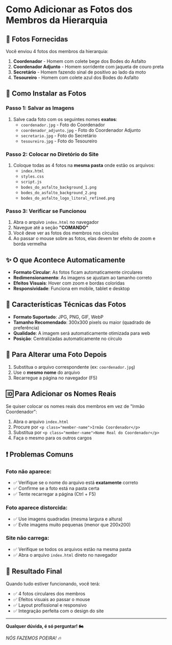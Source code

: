 # Como Adicionar as Fotos dos Membros da Hierarquia

## 📸 Fotos Fornecidas

Você enviou 4 fotos dos membros da hierarquia:

1. **Coordenador** - Homem com colete bege dos Bodes do Asfalto
2. **Coordenador Adjunto** - Homem sorridente com jaqueta de couro preta
3. **Secretário** - Homem fazendo sinal de positivo ao lado da moto  
4. **Tesoureiro** - Homem com colete azul dos Bodes do Asfalto

## 🔧 Como Instalar as Fotos

### Passo 1: Salvar as Imagens
1. Salve cada foto com os seguintes nomes **exatos**:
   - `coordenador.jpg` - Foto do Coordenador
   - `coordenador_adjunto.jpg` - Foto do Coordenador Adjunto
   - `secretario.jpg` - Foto do Secretário
   - `tesoureiro.jpg` - Foto do Tesoureiro

### Passo 2: Colocar no Diretório do Site
1. Coloque todas as 4 fotos na **mesma pasta** onde estão os arquivos:
   - `index.html`
   - `styles.css` 
   - `script.js`
   - `bodes_do_asfalto_background_1.png`
   - `bodes_do_asfalto_background_2.png`
   - `bodes_do_asfalto_logo_litoral_refined.png`

### Passo 3: Verificar se Funcionou
1. Abra o arquivo `index.html` no navegador
2. Navegue até a seção **"COMANDO"**
3. Você deve ver as fotos dos membros nos círculos
4. Ao passar o mouse sobre as fotos, elas devem ter efeito de zoom e borda vermelha

## ✨ O que Acontece Automaticamente

- **Formato Circular**: As fotos ficam automaticamente circulares
- **Redimensionamento**: As imagens se ajustam ao tamanho correto
- **Efeitos Visuais**: Hover com zoom e bordas coloridas
- **Responsividade**: Funciona em mobile, tablet e desktop

## 🎨 Características Técnicas das Fotos

- **Formato Suportado**: JPG, PNG, GIF, WebP
- **Tamanho Recomendado**: 300x300 pixels ou maior (quadrado de preferência)
- **Qualidade**: A imagem será automaticamente otimizada para web
- **Posição**: Centralizadas automaticamente no círculo

## 🔄 Para Alterar uma Foto Depois

1. Substitua o arquivo correspondente (ex: `coordenador.jpg`)
2. Use o **mesmo nome** do arquivo
3. Recarregue a página no navegador (F5)

## 🆔 Para Adicionar os Nomes Reais

Se quiser colocar os nomes reais dos membros em vez de "Irmão Coordenador":

1. Abra o arquivo `index.html`
2. Procure por `<p class="member-name">Irmão Coordenador</p>`
3. Substitua por `<p class="member-name">Nome Real do Coordenador</p>`
4. Faça o mesmo para os outros cargos

## ❗ Problemas Comuns

### Foto não aparece:
- ✅ Verifique se o nome do arquivo está **exatamente** correto
- ✅ Confirme se a foto está na pasta certa
- ✅ Tente recarregar a página (Ctrl + F5)

### Foto aparece distorcida:
- ✅ Use imagens quadradas (mesma largura e altura)
- ✅ Evite imagens muito pequenas (menor que 200x200)

### Site não carrega:
- ✅ Verifique se todos os arquivos estão na mesma pasta
- ✅ Abra o arquivo `index.html` direto no navegador

## 🎯 Resultado Final

Quando tudo estiver funcionando, você terá:

- ✅ 4 fotos circulares dos membros
- ✅ Efeitos visuais ao passar o mouse
- ✅ Layout profissional e responsivo
- ✅ Integração perfeita com o design do site

---

**Qualquer dúvida, é só perguntar! 🏍️**

*NÓS FAZEMOS POEIRA! 🔥*
